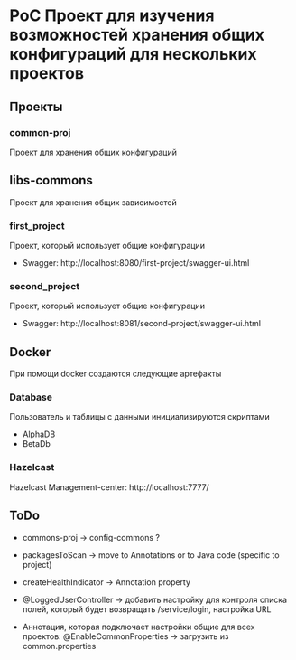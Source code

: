 # PoC Проект для изучения возможностей хранения общих конфигураций для нескольких проектов

## Проекты

### common-proj
Проект для хранения общих конфигураций

## libs-commons
Проект для хранения общих зависимостей

### first_project
Проект, который использует общие конфигурации
* Swagger: http://localhost:8080/first-project/swagger-ui.html

### second_project
Проект, который использует общие конфигурации
* Swagger: http://localhost:8081/second-project/swagger-ui.html

## Docker
При помощи docker создаются следующие артефакты

### Database
Пользователь и таблицы с данными инициализируются скриптами
* AlphaDB
* BetaDb
 
### Hazelcast
Hazelcast Management-center: http://localhost:7777/

## ToDo
* commons-proj -> config-commons ?

* packagesToScan -> move to Annotations or to Java code (specific to project)
* createHealthIndicator -> Annotation property
* @LoggedUserController -> добавить настройку для контроля списка полей, который будет возвращать /service/login, настройка URL
* Аннотация, которая подключает настройки общие для всех проектов: @EnableCommonProperties -> загрузить из common.properties